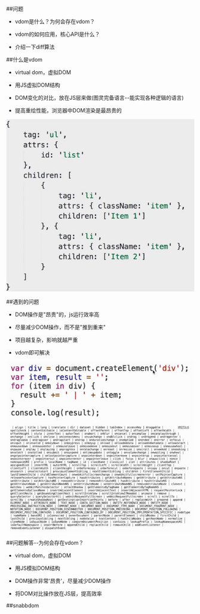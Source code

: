 ##问题

- vdom是什么？为何会存在vdom？

- vdom的如何应用，核心API是什么？

- 介绍一下diff算法




##什么是vdom

- virtual dom，虚拟DOM

- 用JS虚拟DOM结构

- DOM变化的对比，放在JS层来做(图灵完备语言--能实现各种逻辑的语言)

- 提高重绘性能，浏览器中DOM渲染是最昂贵的

![](/assets/360截图20180318184643532.jpg)




##遇到的问题

- DOM操作是"昂贵"的，js运行效率高

- 尽量减少DOM操作，而不是"推到重来"

- 项目越复杂，影响就越严重

- vdom即可解决

![](/assets/360截图20180318203127426.jpg)




##问题解答--为何会存在vdom？

- virtual dom，虚拟DOM

- 用JS模拟DOM结构

- DOM操作非常'昂贵'，尽量减少DOM操作

- 将DOM对比操作放在JS层，提高效率





##snabbdom

